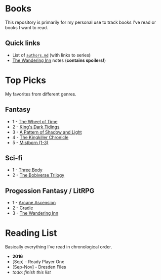 # Books

This repository is primarily for my personal use to track books I've read or books I want to read.

## Quick links

- List of [`authors.md`](/authors.md) (with links to series)
- [The Wandering Inn](./fiction/fantasy/lit-rpg/wandering-inn/notes.md) notes (**contains spoilers!**)

# Top Picks

My favorites from different genres.

## Fantasy

- 1 - [The Wheel of Time](./fiction/fantasy/wheel-of-time.md)
- 2 - [King's Dark Tidings](./fiction/fantasy/kings-dark-tidings.md)
- 3 - [A Pattern of Shadow and Light](./fiction/fantasy/pattern-of-shadow-and-light.md)
- 4 - [The Kingkiller Chronicle](./fiction/fantasy/kingkiller-chronicle.md)
- 5 - [Mistborn (1-3)](./fiction/fantasy/mistborn.md)

## Sci-fi

- 1 - [Three Body](./fiction/sci-fi/three-body.md)
- 2 - [The Bobiverse Trilogy](./fiction/sci-fi/bobiverse.md)

## Progession Fantasy / LitRPG

- 1 - [Arcane Ascension](./fiction/fantasy/arcane-ascension.md)
- 2 - [Cradle](./fiction/fantasy/lit-rpg/cradle.md)
- 3 - [The Wandering Inn](./fiction/fantasy/lit-rpg/wandering-inn.md)

# Reading List

Basically everything I've read in chronological order.

- **2016**
- [Sep] - Ready Player One
- [Sep-Nov] - Dresden Files
- _todo: finish this list_